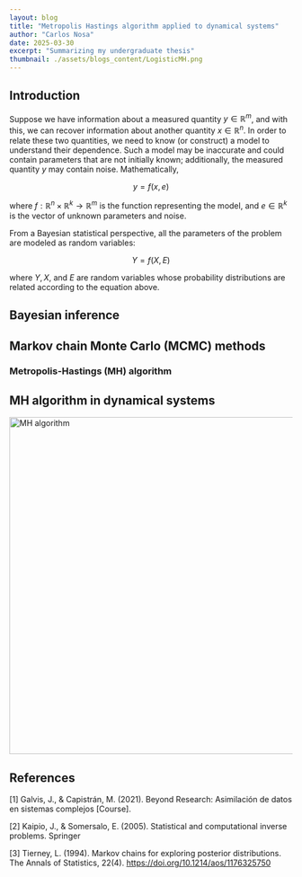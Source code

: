 ```yaml
---
layout: blog
title: "Metropolis Hastings algorithm applied to dynamical systems"
author: "Carlos Nosa"
date: 2025-03-30
excerpt: "Summarizing my undergraduate thesis"
thumbnail: ./assets/blogs_content/LogisticMH.png
---
```


## Introduction

Suppose we have information about a measured quantity $y \in \mathbb{R}^{m}$, and with this, we can recover information about another quantity $x \in \mathbb{R}^{n}$. In order to relate these two quantities, we need to know (or construct) a model to understand their dependence. Such a model may be inaccurate and could contain parameters that are not initially known; additionally, the measured quantity $y$ may contain noise. Mathematically,

$$y = f(x,e)$$

where $f:\mathbb{R}^{n} \times \mathbb{R}^{k} \to \mathbb{R}^{m}$ is the function representing the model, and $e \in \mathbb{R}^{k}$ is the vector of unknown parameters and noise.

From a Bayesian statistical perspective, all the parameters of the problem are modeled as random variables:

$$Y = f(X,E)$$

where $Y, X$, and $E$ are random variables whose probability distributions are related according to the equation above.


## Bayesian inference


## Markov chain Monte Carlo (MCMC) methods

### Metropolis-Hastings (MH) algorithm 


## MH algorithm in dynamical systems

<img src="C:\Users\carlo\OneDrive\Documents\CNosaWebsite\assets\blogs_content\MHinParameterEstimation.png" alt="MH algorithm" width="600">



## References

[1] Galvis, J., & Capistrán, M. (2021). Beyond Research: Asimilación de datos
en sistemas complejos [Course].

[2] Kaipio, J., & Somersalo, E. (2005). Statistical and computational inverse
problems. Springer

[3] Tierney, L. (1994). Markov chains for exploring posterior distributions. The
Annals of Statistics, 22(4). https://doi.org/10.1214/aos/1176325750

